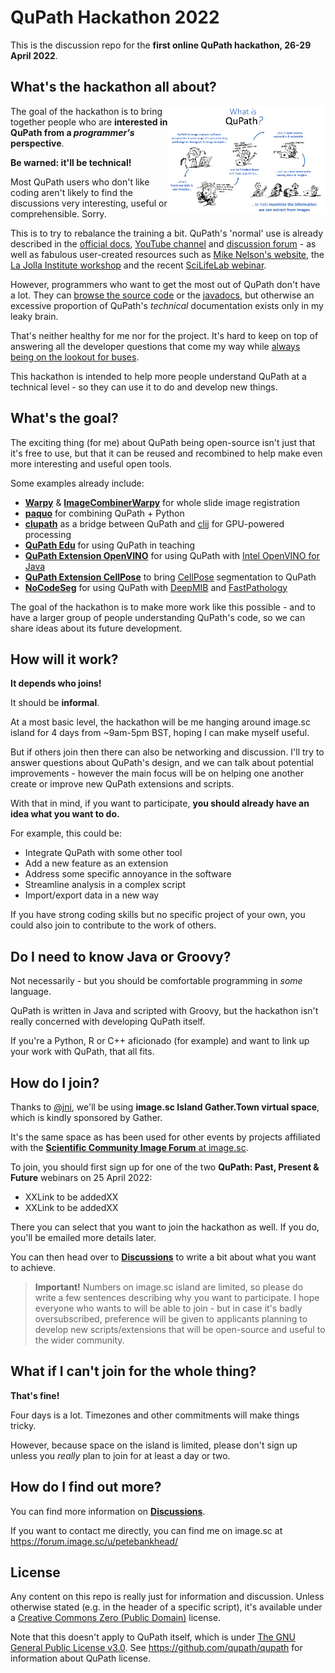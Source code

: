 # QuPath Hackathon 2022

This is the discussion repo for the **first online QuPath hackathon, 26-29 April 2022**.

## What's the hackathon all about?

<img src="images/what_is_qupath.png" align="right" width=50% />

The goal of the hackathon is to bring together people who are **interested in QuPath from a *programmer's* perspective**.

**Be warned: it'll be technical!**

Most QuPath users who don't like coding aren't likely to find the discussions very interesting, useful or comprehensible.
Sorry.

This is to try to rebalance the training a bit.
QuPath's 'normal' use is already described in the [official docs](https://qupath.readthedocs.io/en/stable/), [YouTube channel](http://youtube.com/c/qupath) and [discussion forum](http://forum.image.sc/tag/qupath) - as well as fabulous user-created resources such as [Mike Nelson's website](https://www.imagescientist.com/image-analysis#qupath), the [La Jolla Institute workshop](https://www.youtube.com/playlist?list=PLlGXRBscPbCD89fRULm4peopF57qugciN) and the recent [SciLifeLab webinar](https://www.youtube.com/watch?v=WTAgXpuuqNY).

However, programmers who want to get the most out of QuPath don't have a lot.
They can [browse the source code](http://github.com/qupath/qupath) or the [javadocs](http://qupath.github.io/javadoc/docs/), but otherwise an excessive proportion of QuPath's *technical* documentation exists only in my leaky brain.

That's neither healthy for me nor for the project.
It's hard to keep on top of answering all the developer questions that come my way while [always being on the lookout for buses](https://en.wikipedia.org/wiki/Bus_factor).

This hackathon is intended to help more people understand QuPath at a technical level - so they can use it to do and develop new things.

## What's the goal?

The exciting thing (for me) about QuPath being open-source isn't just that it's free to use, but that it can be reused and recombined to help make even more interesting and useful open tools.

Some examples already include:

* [**Warpy**](https://forum.image.sc/t/warpy-registration-of-whole-slide-images-at-cellular-resolution-with-fiji-and-qupath/61803) & [**ImageCombinerWarpy**](https://forum.image.sc/t/imagecombinerwarpy-overlaying-registered-images-in-qupath/61804) for whole slide image registration
* [**paquo**](https://github.com/bayer-science-for-a-better-life/paquo) for combining QuPath + Python
* [**clupath**](https://github.com/clij/clupath) as a bridge between QuPath and [clij](https://clij.github.io) for GPU-powered processing
* [**QuPath Edu**](https://github.com/yli-hallila/qupath-edu-extension) for using QuPath in teaching
* [**QuPath Extension OpenVINO**](https://github.com/dkurt/qupath-extension-openvino) for using QuPath with [Intel OpenVINO for Java](https://github.com/openvinotoolkit/openvino_contrib/tree/master/modules/java_api)
* [**QuPath Extension CellPose**](https://github.com/BIOP/qupath-extension-cellpose) to bring [CellPose](https://github.com/MouseLand/cellpose) segmentation to QuPath
* [**NoCodeSeg**](https://github.com/andreped/NoCodeSeg) for using QuPath with [DeepMIB](http://mib.helsinki.fi/downloads.html) and [FastPathology](https://github.com/AICAN-Research/FAST-Pathology)

The goal of the hackathon is to make more work like this possible - and to have a larger group of people understanding QuPath's code, so we can share ideas about its future development.

## How will it work?

**It depends who joins!**

It should be **informal**.

At a most basic level, the hackathon will be me hanging around image.sc island for 4 days from ~9am-5pm BST, hoping I can make myself useful.

But if others join then there can also be networking and discussion.
I'll try to answer questions about QuPath's design, and we can talk about potential improvements - however the main focus will be on helping one another create or improve new QuPath extensions and scripts.

With that in mind, if you want to participate, **you should already have an idea what you want to do.**

For example, this could be:

* Integrate QuPath with some other tool
* Add a new feature as an extension
* Address some specific annoyance in the software
* Streamline analysis in a complex script
* Import/export data in a new way

If you have strong coding skills but no specific project of your own, you could also join to contribute to the work of others.


## Do I need to know Java or Groovy?

Not necessarily - but you should be comfortable programming in *some* language.

QuPath is written in Java and scripted with Groovy, but the hackathon isn't really concerned with developing QuPath itself.

If you're a Python, R or C++ aficionado (for example) and want to link up your work with QuPath, that all fits.


## How do I join?

Thanks to [@jni](https://github.com/jni), we'll be using **image.sc Island Gather.Town virtual space**, which is kindly sponsored by Gather.

It's the same space as has been used for other events by projects affiliated with the [**Scientific Community Image Forum** at image.sc](https://forum.image.sc).

To join, you should first sign up for one of the two **QuPath: Past, Present & Future** webinars on 25 April 2022:
* XXLink to be addedXX
* XXLink to be addedXX

There you can select that you want to join the hackathon as well.
If you do, you'll be emailed more details later.

You can then head over to [**Discussions**](https://github.com/qupath/2022-qupath-hackathon/discussions) to write a bit about what you want to achieve.

> **Important!** Numbers on image.sc island are limited, so please do write a few sentences describing why you want to participate.
> I hope everyone who wants to will be able to join - but in case it's badly oversubscribed, preference will be given to applicants planning to develop new scripts/extensions that will be open-source and useful to the wider community.


## What if I can't join for the whole thing?

**That's fine!**

Four days is a lot.
Timezones and other commitments will make things tricky.

However, because space on the island is limited, please don't sign up unless you *really* plan to join for at least a day or two.


## How do I find out more?

You can find more information on [**Discussions**](https://github.com/qupath/2022-qupath-hackathon/discussions).

If you want to contact me directly, you can find me on image.sc at https://forum.image.sc/u/petebankhead/


## License

Any content on this repo is really just for information and discussion.
Unless otherwise stated (e.g. in the header of a specific script), it's available under a [Creative Commons Zero (Public Domain)](https://creativecommons.org/publicdomain/zero/1.0/) license.

Note that this doesn't apply to QuPath itself, which is under [The GNU General Public License v3.0](https://www.gnu.org/licenses/gpl-3.0.en.html).
See https://github.com/qupath/qupath for information about QuPath license.
